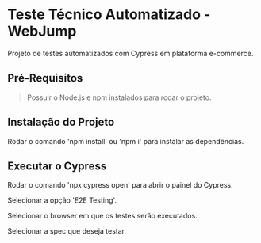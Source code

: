 # Teste Técnico Automatizado - WebJump

Projeto de testes automatizados com Cypress em plataforma e-commerce.

## Pré-Requisitos

> Possuir o Node.js e npm instalados para rodar o projeto.

## Instalação do Projeto

Rodar o comando 'npm install' ou 'npm i' para instalar as dependências.

## Executar o Cypress

Rodar o comando 'npx cypress open' para abrir o painel do Cypress.

Selecionar a opção 'E2E Testing'.

Selecionar o browser em que os testes serão executados.

Selecionar a spec que deseja testar.